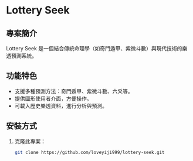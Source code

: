 # Lottery Seek

## 專案簡介

Lottery Seek 是一個結合傳統命理學（如奇門遁甲、紫微斗數）與現代技術的樂透預測系統。

## 功能特色

- 支援多種預測方法：奇門遁甲、紫微斗數、六爻等。
- 提供圖形使用者介面，方便操作。
- 可載入歷史樂透資料，進行分析與預測。

## 安裝方式

1. 克隆此專案：
   ```bash
   git clone https://github.com/loveyiji999/lottery-seek.git
